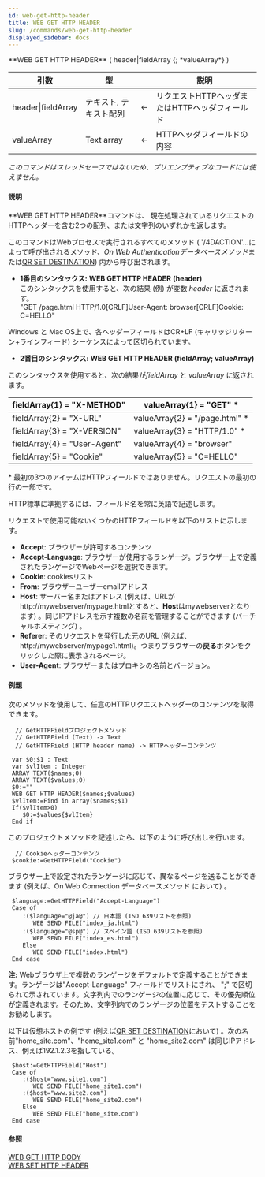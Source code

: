 ```yaml
---
id: web-get-http-header
title: WEB GET HTTP HEADER
slug: /commands/web-get-http-header
displayed_sidebar: docs
---
```


<!--REF #_command_.WEB GET HTTP HEADER.Syntax-->**WEB GET HTTP HEADER** ( header|fieldArray {; *valueArray*} )<!-- END REF-->
<!--REF #_command_.WEB GET HTTP HEADER.Params-->
| 引数 | 型 |  | 説明 |
| --- | --- | --- | --- |
| header&#124;fieldArray | テキスト, テキスト配列 | &#8592; | リクエストHTTPヘッダまたはHTTPヘッダフィールド |
| valueArray | Text array | &#8592; | HTTPヘッダフィールドの内容 |

<!-- END REF-->

*このコマンドはスレッドセーフではないため、プリエンプティブなコードには使えません。*


#### 説明 

<!--REF #_command_.WEB GET HTTP HEADER.Summary-->**WEB GET HTTP HEADER**コマンドは、 現在処理されているリクエストのHTTPヘッダーを含む2つの配列、または文字列のいずれかを返します。<!-- END REF--> 

 このコマンドはWebプロセスで実行されるすべてのメソッド ( '/4DACTION'...によって呼び出されるメソッド、*On Web Authenticationデータベースメソッド*または[QR SET DESTINATION](qr-set-destination.md)) 内から呼び出されます。
* **1番目のシンタックス:** **WEB GET HTTP HEADER** **(header)**  
このシンタックスを使用すると、次の結果 (例) が変数 *header* に返されます。  
"GET /page.html HTTP/1.0\[CRLF\]User-Agent: browser\[CRLF\]Cookie: C=HELLO"

Windows と Mac OS上で、各ヘッダーフィールドはCR+LF (キャリッジリターン+ラインフィード) シーケンスによって区切られています。

* **2番目のシンタックス:** **WEB GET HTTP HEADER** **(fieldArray; valueArray)**  
    
このシンタックスを使用すると、次の結果が*fieldArray* と *valueArray* に返されます。  
    
| fieldArray{1} = "X-METHOD"   | valueArray{1} = "GET" \*        |  
| ---------------------------- | ------------------------------- |  
| fieldArray{2} = "X-URL"      | valueArray{2} = "/page.html" \* |  
| fieldArray{3} = "X-VERSION"  | valueArray{3} = "HTTP/1.0" \*   |  
| fieldArray{4} = "User-Agent" | valueArray{4} = "browser"       |  
| fieldArray{5} = "Cookie"     | valueArray{5} = "C=HELLO"       |  
    
    
\* 最初の3つのアイテムはHTTPフィールドではありません。リクエストの最初の行の一部です。

HTTP標準に準拠するには、フィールド名を常に英語で記述します。

リクエストで使用可能ないくつかのHTTPフィールドを以下のリストに示します。

* **Accept**: ブラウザーが許可するコンテンツ
* **Accept-Language**: ブラウザーが使用するランゲージ。ブラウザー上で定義されたランゲージでWebページを選択できます。
* **Cookie**: cookiesリスト
* **From**: ブラウザーユーザーemailアドレス
* **Host**: サーバー名またはアドレス (例えば、URLがhttp://mywebserver/mypage.htmlとすると、**Host**はmywebserverとなります) 。同じIPアドレスを示す複数の名前を管理することができます (バーチャルホスティング) 。
* **Referer**: そのリクエストを発行した元のURL (例えば、http://mywebserver/mypage1.html)。つまりブラウザーの**戻る**ボタンをクリックした際に表示されるページ。
* **User-Agent**: ブラウザーまたはプロキシの名前とバージョン。

#### 例題 

次のメソッドを使用して、任意のHTTPリクエストヘッダーのコンテンツを取得できます。

```4d
  // GetHTTPFieldプロジェクトメソッド
  // GetHTTPField (Text) -> Text
  // GetHTTPField (HTTP header name) -> HTTPヘッダーコンテンツ
 
 var $0;$1 : Text
 var $vlItem : Integer
 ARRAY TEXT($names;0)
 ARRAY TEXT($values;0)
 $0:=""
 WEB GET HTTP HEADER($names;$values)
 $vlItem:=Find in array($names;$1)
 If($vlItem>0)
    $0:=$values{$vlItem}
 End if
```
  
  
このプロジェクトメソッドを記述したら、以下のように呼び出しを行います。  

```4d
  // Cookieヘッダーコンテンツ
 $cookie:=GetHTTPField("Cookie")
```
  
  
ブラウザー上で設定されたランゲージに応じて、異なるページを送ることができます (例えば、On Web Connection データベースメソッド において) 。  

```4d
 $language:=GetHTTPField("Accept-Language")
 Case of
    :($language="@ja@") // 日本語 (ISO 639リストを参照)
       WEB SEND FILE("index_ja.html")
    :($language="@sp@") // スペイン語 (ISO 639リストを参照)
       WEB SEND FILE("index_es.html")
    Else
       WEB SEND FILE("index.html")
 End case
```

**注:** Webブラウザ上で複数のランゲージをデフォルトで定義することができます。ランゲージは"Accept-Language" フィールドでリストにされ、 ";" で区切られて示されています。文字列内でのランゲージの位置に応じて、その優先順位が定義されます。そのため、文字列内でのランゲージの位置をテストすることをお勧めします。

 以下は仮想ホストの例です (例えば[QR SET DESTINATION](qr-set-destination.md)において) 。次の名前"home\_site.com"、"home\_site1.com" と "home\_site2.com" は同じIPアドレス、例えば192.1.2.3を指している。  

```4d
 $host:=GetHTTPField("Host")
 Case of
    :($host="www.site1.com")
       WEB SEND FILE("home_site1.com")
    :($host="www.site2.com")
       WEB SEND FILE("home_site2.com")
    Else
       WEB SEND FILE("home_site.com")
 End case
```

#### 参照 

[WEB GET HTTP BODY](web-get-http-body.md)  
[WEB SET HTTP HEADER](web-set-http-header.md)  